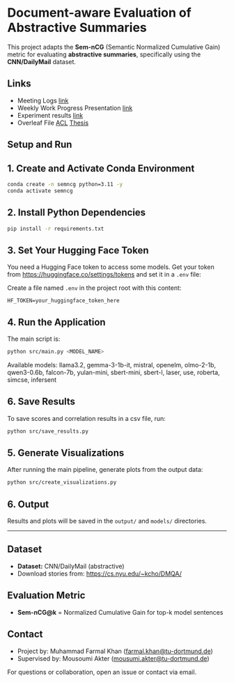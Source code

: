 

# Document-aware Evaluation of Abstractive Summaries

This project adapts the **Sem-nCG** (Semantic Normalized Cumulative Gain) metric for evaluating **abstractive summaries**, specifically using the **CNN/DailyMail** dataset.

## Links

* Meeting Logs [link](https://docs.google.com/document/d/14Vnd6cudsuq0BEn5OQaOyqqRJqkU4Ov87VTqEmlWU1w/edit?usp=sharing)
* Weekly Work Progress Presentation [link](https://docs.google.com/presentation/d/1VlFHwL3vgKU85JBegCajIccoRDZgGOrmT_HFhhH1Ewk/edit?usp=sharing )
* Experiment results [link](https://docs.google.com/spreadsheets/d/1T3jnNB1oXLwrRBN1QwlMBgnunM1lM4ZmR3MTr6ZTCtM/edit?gid=0#gid=0)
* Overleaf File [ACL](https://www.overleaf.com/project/685eb4ab7e0aacd38c268ed1) [Thesis](https://www.overleaf.com/project/6881dc3db09af76610e8576d)

## Setup and Run

## 1. Create and Activate Conda Environment

```bash
conda create -n semncg python=3.11 -y
conda activate semncg
```

## 2. Install Python Dependencies

```bash
pip install -r requirements.txt
```

## 3. Set Your Hugging Face Token

You need a Hugging Face token to access some models. Get your token from https://huggingface.co/settings/tokens and set it in a `.env` file:

Create a file named `.env` in the project root with this content:

```
HF_TOKEN=your_huggingface_token_here
```

## 4. Run the Application

The main script is:

```bash
python src/main.py <MODEL_NAME>

```
Available models: llama3.2, gemma-3-1b-it, mistral, openelm, olmo-2-1b, qwen3-0.6b, falcon-7b, yulan-mini, sbert-mini, sbert-l, laser, use, roberta, simcse, infersent

## 6. Save Results

To save scores and correlation results in a csv file, run:

```bash
python src/save_results.py
```


## 5. Generate Visualizations

After running the main pipeline, generate plots from the output data:

```bash
python src/create_visualizations.py
```


## 6. Output

Results and plots will be saved in the `output/` and `models/` directories.

---

  
## Dataset

- **Dataset:** CNN/DailyMail (abstractive)
- Download stories from: https://cs.nyu.edu/~kcho/DMQA/

## Evaluation Metric

- **Sem-nCG@k** = Normalized Cumulative Gain for top-k model sentences



## Contact

- Project by: Muhammad Farmal Khan (farmal.khan@tu-dortmund.de)
- Supervised by: Mousoumi Akter (mousumi.akter@tu-dortmund.de)

For questions or collaboration, open an issue or contact via email.
